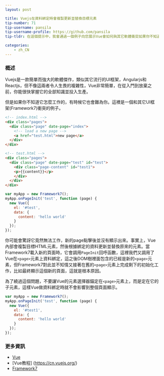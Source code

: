 ```yaml
---
layout: post

title: Vuejs在資料綁定時會複製更新並替換目標元素
tip-number: 71
tip-username: pansila
tip-username-profile: https://github.com/pansila
tip-tldr: 在這個提示中，我會通過一個例子向您展示Vue會如何與其它軟體衝突如果你不知道這一點。

categories:
    - zh_CN
---
```


### 概述

Vuejs是一款簡單而強大的軟體傑作，類似其它流行的UI框架，Angularjs和Reactjs，但不像這兩者令人生畏的複雜性，Vue非常簡單，在從入門到放棄之前，你能很快掌握它的全部知識並投入生產。

但是如果你不知道它怎麼工作的，有時候它也會難為你。這裡是一個和其它UI框架(Framework7)衝突的例子。

```html
<!-- index.html -->
<div class="pages">
  <div class="page" date-page="index">
    <!-- load a new page -->
    <a href="test.html">new page</a>
  </div>
</div>

<!-- test.html -->
<div class="pages">
  <div class="page" date-page="test" id="test">
    <div class="page-content" id="test1">
    <p>{{content}}</p>
    </div>
  </div>
</div>
```

```js
var myApp = new Framework7();
myApp.onPageInit('test', function (page) {
  new Vue({
    el: '#test',
    data: {
      content: 'hello world'
    }
  });
});
```

你可能會驚訝它竟然無法工作，新的page點擊後並沒有顯示出來。事實上，Vue內部會複製目標HTML元素，然後根據綁定的資料更新並替換原來的元素。當Framework7載入新的頁面時，它會調用`PageInit`回呼函數，這裡我們又調用了Vue在`<page>`元素上資料綁定，這之後DOM樹裡面包含的已經是新的`<page>`元素，但Framework7對此並不知情又接著在舊的`<page>`元素上完成剩下的初始化工作，比如最終顯示這個新的頁面，這就是根本原因。

為了繞過這個問題，不要讓Vue的元素選擇器錨定在`<page>`元素上，而是定在它的子元素，這樣Vue做資料綁定時就不會影響到整個頁面顯示。

```js
var myApp = new Framework7();
myApp.onPageInit('test', function (page) {
  new Vue({
    el: '#test1',
    data: {
      content: 'hello world'
    }
  });
});
```

### 更多資訊

- [Vue](https://github.com/Vuejs/Vue)
- [Vue教程] (https://cn.vuejs.org/)
- [Framework7](https://framework7.io/)